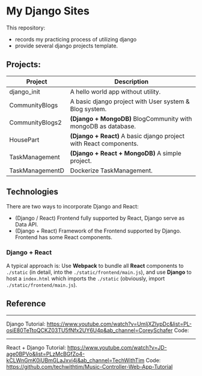 # My Django Sites

This repository:
- records my practicing process of utilizing django
- provide several django projects template.


## Projects:

| Project | Description |
|----------|----------|
| django_init   | A hello world app without utility. |
| CommunityBlogs   | A basic django project with User system & Blog system.  |
| CommunityBlogs2    | **(Django + MongoDB)** BlogCommunity with mongoDB as database. |
| HousePart  | **(Django + React)** A basic django project with React components. |
| TaskManagement  | **(Django + React + MongoDB)** A simple project. |
| TaskManagementD  | Dockerize TaskManagement. |

## Technologies

There are two ways to incorporate Django and React:
- (Django / React) Frontend fully supported by React, Django serve as Data API.
- (Django + React) Framework of the Frontend supported by Django. Frontend has some React components.

### Django + React

A typical approach is: 
Use **Webpack** to bundle all **React** components to `./static` (in detail, into the `./static/frontend/main.js`), 
and use **Django** to host a `index.html` which imports the `./static` (obviously, import `./static/frontend/main.js`).


## Reference

---

Django Tutorial: https://www.youtube.com/watch?v=UmljXZIypDc&list=PL-osiE80TeTtoQCKZ03TU5fNfx2UY6U4p&ab_channel=CoreySchafer
Code: 

---

React + Django Tutorial: https://www.youtube.com/watch?v=JD-age0BPVo&list=PLzMcBGfZo4-kCLWnGmK0jUBmGLaJxvi4j&ab_channel=TechWithTim
Code: https://github.com/techwithtim/Music-Controller-Web-App-Tutorial